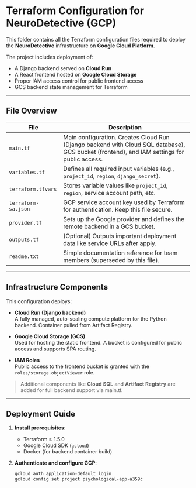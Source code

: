 # Terraform Configuration for NeuroDetective (GCP)

This folder contains all the Terraform configuration files required to deploy the **NeuroDetective** infrastructure on **Google Cloud Platform**.

The project includes deployment of:
- A Django backend served on **Cloud Run**
- A React frontend hosted on **Google Cloud Storage**
- Proper IAM access control for public frontend access
- GCS backend state management for Terraform

---

## File Overview

| File                 | Description                                                                 |
|----------------------|-----------------------------------------------------------------------------|
| `main.tf`            | Main configuration. Creates Cloud Run (Django backend with Cloud SQL database), GCS bucket (frontend), and IAM settings for public access. |
| `variables.tf`       | Defines all required input variables (e.g., `project_id`, `region`, `django_secret`). |
| `terraform.tfvars`   | Stores variable values like `project_id`, `region`, service account path, etc. |
| `terraform-sa.json`  | GCP service account key used by Terraform for authentication. Keep this file secure. |
| `provider.tf`        | Sets up the Google provider and defines the remote backend in a GCS bucket. |
| `outputs.tf`         | (Optional) Outputs important deployment data like service URLs after apply. |
| `readme.txt`         | Simple documentation reference for team members (superseded by this file). |

---

## Infrastructure Components

This configuration deploys:

- **Cloud Run (Django backend)**  
  A fully managed, auto-scaling compute platform for the Python backend. Container pulled from Artifact Registry.

- **Google Cloud Storage (GCS)**  
  Used for hosting the static frontend. A bucket is configured for public access and supports SPA routing.

- **IAM Roles**  
  Public access to the frontend bucket is granted with the `roles/storage.objectViewer` role.

> Additional components like **Cloud SQL** and **Artifact Registry** are added for full backend support via main.tf.

---

## Deployment Guide

1. **Install prerequisites**:
   - Terraform ≥ 1.5.0
   - Google Cloud SDK (`gcloud`)
   - Docker (for backend container build)

2. **Authenticate and configure GCP**:
   ```bash
   gcloud auth application-default login
   gcloud config set project psychological-app-a359c
